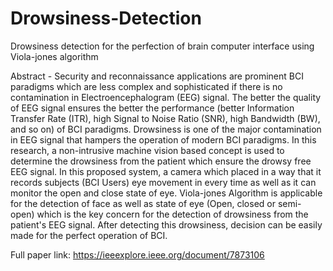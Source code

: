 # Drowsiness-Detection
Drowsiness detection for the perfection of brain computer interface using Viola-jones algorithm

Abstract - Security and reconnaissance applications are prominent BCI paradigms which are less complex and sophisticated if there is no contamination in Electroencephalogram (EEG) signal. The better the quality of EEG signal ensures the better the performance (better Information Transfer Rate (ITR), high Signal to Noise Ratio (SNR), high Bandwidth (BW), and so on) of BCI paradigms. Drowsiness is one of the major contamination in EEG signal that hampers the operation of modern BCI paradigms. In this research, a non-intrusive machine vision based concept is used to determine the drowsiness from the patient which ensure the drowsy free EEG signal. In this proposed system, a camera which placed in a way that it records subjects (BCI Users) eye movement in every time as well as it can monitor the open and close state of eye. Viola-jones Algorithm is applicable for the detection of face as well as state of eye (Open, closed or semi-open) which is the key concern for the detection of drowsiness from the patient's EEG signal. After detecting this drowsiness, decision can be easily made for the perfect operation of BCI.

Full paper link: https://ieeexplore.ieee.org/document/7873106

